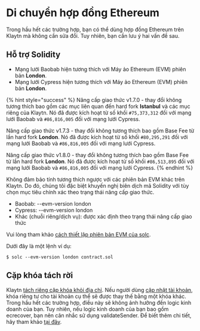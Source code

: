 # Di chuyển hợp đồng Ethereum <a id="porting-ethereum-contract"></a>

Trong hầu hết các trường hợp, bạn có thể dùng hợp đồng Ethereum trên Klaytn mà không cần sửa đổi. Tuy nhiên, bạn cần lưu ý hai vấn đề sau.

## Hỗ trợ Solidity <a id="solidity-support"></a>

* Mạng lưới Baobab hiện tương thích với Máy ảo Ethereum (EVM) phiên bản **London**.
* Mạng lưới Cypress hiện tương thích với Máy ảo Ethereum (EVM) phiên bản **London**.

{% hint style="success" %}
Nâng cấp giao thức v1.7.0 - thay đổi không tương thích bao gồm các mục liên quan đến hard fork **Istanbul** và các mục riêng của Klaytn. Nó đã được kích hoạt từ số khối `#75,373,312` đối với mạng lưới Baobab và `#86,816,005` đối với mạng lưới Cypress.

Nâng cấp giao thức v1.7.3 - thay đổi không tương thích bao gồm Base Fee từ lần hard fork **London**. Nó đã được kích hoạt từ số khối `#80,295,291` đối với mạng lưới Baobab và `#86,816,005` đối với mạng lưới Cypress.

Nâng cấp giao thức v1.8.0 - thay đổi không tương thích bao gồm Base Fee từ lần hard fork **London**. Nó đã được kích hoạt từ số khối `#86,513,895` đối với mạng lưới Baobab và `#86,816,005` đối với mạng lưới Cypress.
{% endhint %}

Không đảm bảo tính tương thích ngược với các phiên bản EVM khác trên Klaytn. Do đó, chúng tôi đặc biệt khuyến nghị biên dịch mã Solidity với tùy chọn mục tiêu chính xác theo trạng thái nâng cấp giao thức.
* Baobab: --evm-version london
* Cypress: --evm-version london
* Khác (chuỗi riêng/dịch vụ): được xác định theo trạng thái nâng cấp giao thức

Vui lòng tham khảo [cách thiết lập phiên bản EVM của solc](https://solidity.readthedocs.io/en/latest/using-the-compiler.html#setting-the-evm-version-to-target).


Dưới đây là một lệnh ví dụ:

```
$ solc --evm-version london contract.sol
```

## Cặp khóa tách rời <a id="decoupled-key-pairs"></a>

Klaytn [tách riêng cặp khóa khỏi địa chỉ](../klaytn/design/accounts#decoupling-key-pairs-from-addresses). Nếu người dùng [cập nhật tài khoản](../klaytn/design/transactions/basic.md#txtypeaccountupdate), khóa riêng tư cho tài khoản cụ thể sẽ được thay thế bằng một khóa khác. Trong hầu hết các trường hợp, điều này sẽ không ảnh hưởng đến logic kinh doanh của bạn. Tuy nhiên, nếu logic kinh doanh của bạn bao gồm ecrecover, bạn nên cân nhắc sử dụng validateSender. Để biết thêm chi tiết, hãy tham khảo [tại đây](precompiled-contracts/precompiled-contracts.md).
